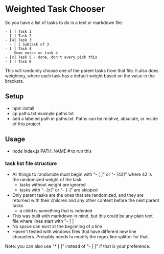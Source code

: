 # Weighted Task Chooser

So you have a list of tasks to do in a text or markdown file:

```
- [ ] Task 1
- [ ] Task 2
- [4] Task 3
  - [ ] Subtask of 3
- [ ] Task 4
    Some notes on task 4
- [x] Task 5 - done, don't every pick this
- [ ] Task 6
```

This will randomly choose one of the parent tasks from that file. It also does weighting, where each task has a default weight based on the value in the brackets.


## Setup

* npm install
* cp paths.txt.example paths.txt
* add a labeled path in paths.txt. Paths can be relative, absolute, or inside of this project

## Usage 
* node index.js PATH_NAME # to run this

### task list file structure

* All things to randomize must begin with "- [ ]" or "- [42]" where 42 is the randomized weight of the task
  * tasks without weight are ignored
  * tasks with "- [x]" or "- [-]" are skipped
* Only parent tasks are the ones that are randomized, and they are returned with their children and any other content before the next parent tasks
  * a child is something that is indented
* This was built with markdown in mind, but this could be any plain text file where lines start with "- [ ]  
* No space can exist at the beginning of a line
* Haven't tested with windows files that have different new line characters. Probably needs to modify the regex line splitter for that. 

Note: you can also use "* [ ]" instead of "- [ ]" if that is your preference.
